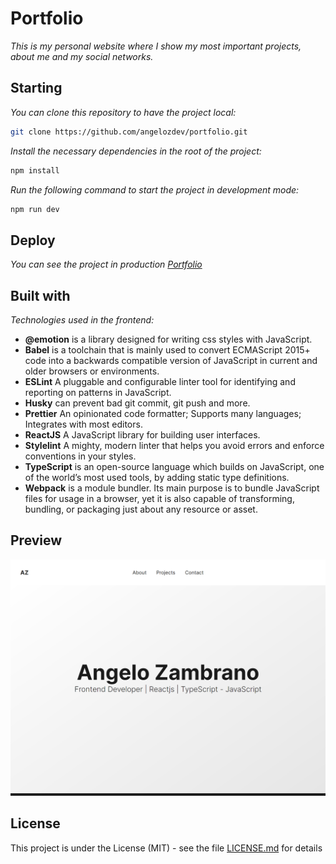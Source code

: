 # Portfolio

_This is my personal website where I show my most important projects, about me and my social networks._

## Starting

_You can clone this repository to have the project local:_

```bash
git clone https://github.com/angelozdev/portfolio.git
```

_Install the necessary dependencies in the root of the project:_

```bash
npm install
```

_Run the following command to start the project in development mode:_

```bash
npm run dev
```

## Deploy

_You can see the project in production [Portfolio](https://portfolio.angelozdev.vercel.app/)_

## Built with

_Technologies used in the frontend:_

-  **@emotion** is a library designed for writing css styles with JavaScript.
-  **Babel** is a toolchain that is mainly used to convert ECMAScript 2015+ code into a backwards compatible version of JavaScript in current and older browsers or environments.
-  **ESLint** A pluggable and configurable linter tool for identifying and reporting on patterns in JavaScript.
-  **Husky** can prevent bad git commit, git push and more.
-  **Prettier** An opinionated code formatter; Supports many languages; Integrates with most editors.
-  **ReactJS** A JavaScript library for building user interfaces.
-  **Stylelint** A mighty, modern linter that helps you avoid errors and enforce conventions in your styles.
-  **TypeScript** is an open-source language which builds on JavaScript, one of the world’s most used tools, by adding static type definitions.
-  **Webpack** is a module bundler. Its main purpose is to bundle JavaScript files for usage in a browser, yet it is also capable of transforming, bundling, or packaging just about any resource or asset.

## Preview

![](./screenshot.png)

## License

This project is under the License (MIT) - see the file [LICENSE.md](LICENSE.md) for details
